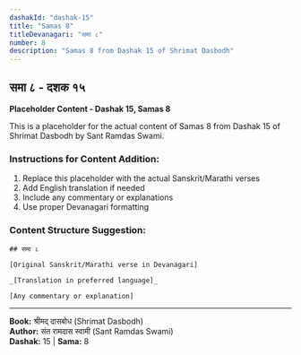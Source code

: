 ```yaml
---
dashakId: "dashak-15"
title: "Samas 8"
titleDevanagari: "समा ८"
number: 8
description: "Samas 8 from Dashak 15 of Shrimat Dasbodh"
---
```


## समा ८ - दशक १५

<!-- TODO: Add the actual Sanskrit/Marathi content here -->

**Placeholder Content - Dashak 15, Samas 8**

This is a placeholder for the actual content of Samas 8 from Dashak 15 of Shrimat Dasbodh by Sant Ramdas Swami.

### Instructions for Content Addition:
1. Replace this placeholder with the actual Sanskrit/Marathi verses
2. Add English translation if needed
3. Include any commentary or explanations
4. Use proper Devanagari formatting

### Content Structure Suggestion:
```
## समा ८

[Original Sanskrit/Marathi verse in Devanagari]

_[Translation in preferred language]_

[Any commentary or explanation]
```

---
**Book:** श्रीमद् दासबोध (Shrimat Dasbodh)  
**Author:** संत रामदास स्वामी (Sant Ramdas Swami)  
**Dashak:** 15 | **Sama:** 8
